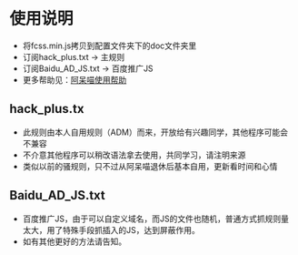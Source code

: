 # 使用说明
* 将fcss.min.js拷贝到配置文件夹下的doc文件夹里
* 订阅hack_plus.txt -> 主规则
* 订阅Baidu_AD_JS.txt -> 百度推广JS
* 更多帮助见：[阿呆喵使用帮助](http://doc.admflt.com/)

## hack_plus.tx
* 此规则由本人自用规则（ADM）而来，开放给有兴趣同学，其他程序可能会不兼容
* 不介意其他程序可以稍改语法拿去使用，共同学习，请注明来源
* 类似以前的骚规则，只不过从阿呆喵退休后基本自用，更新看时间和心情

## Baidu_AD_JS.txt
* 百度推广JS，由于可以自定义域名，而JS的文件也随机，普通方式抓规则量太大，用了特殊手段抓插入的JS，达到屏蔽作用。
* 如有其他更好的方法请告知。